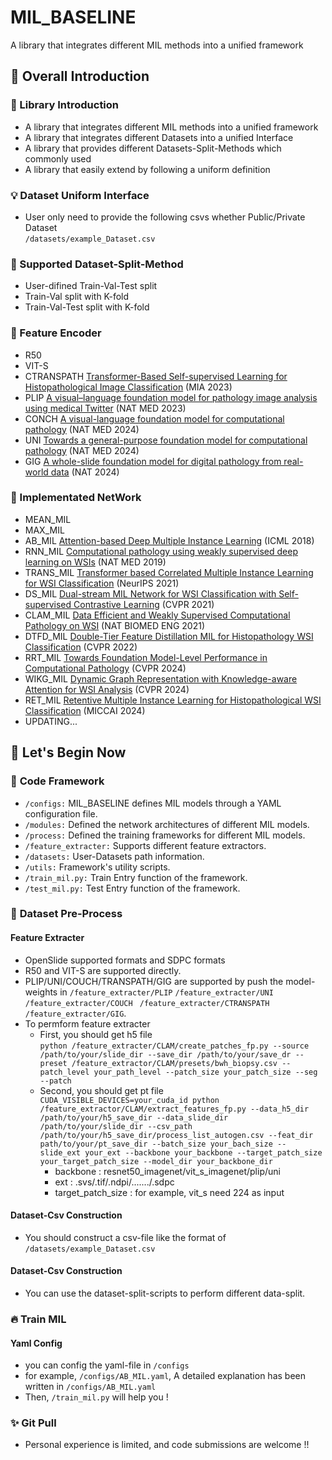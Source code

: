 # MIL_BASELINE
A library that integrates different MIL methods into a unified framework
## :memo: **Overall Introduction**
### :bookmark: Library Introduction
* A library that integrates different MIL methods into a unified framework
* A library that integrates different Datasets into a unified Interface
* A library that provides different Datasets-Split-Methods which commonly used
* A library that easily extend by following a uniform definition

### :bulb: Dataset Uniform Interface
* User only need to provide the following csvs whether Public/Private Dataset<br/>
`/datasets/example_Dataset.csv`
  
### :closed_umbrella: Supported Dataset-Split-Method
* User-difined Train-Val-Test split
* Train-Val split with K-fold
* Train-Val-Test split with K-fold

### :triangular_ruler: Feature Encoder
* R50
* VIT-S
* CTRANSPATH [Transformer-Based Self-supervised Learning for Histopathological Image Classification](https://link.springer.com/chapter/10.1007/978-3-030-87237-3_18) (MIA 2023)
* PLIP [A visual–language foundation model for pathology image analysis using medical Twitter](https://www.nature.com/articles/s41591-023-02504-3) (NAT MED 2023)
* CONCH [A visual-language foundation model for computational pathology](https://www.nature.com/articles/s41591-024-02856-4) (NAT MED 2024)
* UNI [Towards a general-purpose foundation model for computational pathology](https://www.nature.com/articles/s41591-024-02857-3) (NAT MED 2024)
* GIG [A whole-slide foundation model for digital pathology from real-world data](https://www.nature.com/articles/s41586-024-07441-w) (NAT 2024)
  
###  :gem: Implementated NetWork
* MEAN_MIL
* MAX_MIL
* AB_MIL [Attention-based Deep Multiple Instance Learning](https://arxiv.org/abs/1802.04712) (ICML 2018)
* RNN_MIL [Computational pathology using weakly supervised deep learning on WSIs](https://pubmed.ncbi.nlm.nih.gov/31308507/) (NAT MED 2019)
* TRANS_MIL [Transformer based Correlated Multiple Instance Learning for WSI Classification](https://arxiv.org/abs/2106.00908) (NeurIPS 2021)
* DS_MIL [Dual-stream MIL Network for WSI Classification with Self-supervised Contrastive Learning](https://arxiv.org/abs/2011.08939) (CVPR 2021)
* CLAM_MIL [Data Efficient and Weakly Supervised Computational Pathology on WSI](https://arxiv.org/abs/2004.09666) (NAT BIOMED ENG 2021)
* DTFD_MIL [Double-Tier Feature Distillation MIL for Histopathology WSI Classification](https://arxiv.org/abs/2203.12081) (CVPR 2022)
* RRT_MIL [Towards Foundation Model-Level Performance in Computational Pathology](https://arxiv.org/abs/2402.17228) (CVPR 2024)
* WIKG_MIL [Dynamic Graph Representation with Knowledge-aware Attention for WSI Analysis](https://arxiv.org/abs/2403.07719) (CVPR 2024)
* RET_MIL [Retentive Multiple Instance Learning for Histopathological WSI Classification](https://arxiv.org/abs/2403.10858) (MICCAI 2024)
* UPDATING...

## :orange_book: Let's Begin Now
### 🔨 **Code Framework**
- `/configs:` MIL_BASELINE defines MIL models through a YAML configuration file.
- `/modules:` Defined the network architectures of different MIL models.
- `/process:` Defined the training frameworks for different MIL models.
- `/feature_extracter:` Supports different feature extractors.
- `/datasets:` User-Datasets path information.
- `/utils:` Framework's utility scripts.
- `/train_mil.py:` Train Entry function of the framework.
- `/test_mil.py:` Test Entry function of the framework.

### 📁 **Dataset Pre-Process**
#### **Feature Extracter**
- OpenSlide supported formats and SDPC formats
- R50 and VIT-S are supported directly.
- PLIP/UNI/COUCH/TRANSPATH/GIG are supported by push the model-weights in `/feature_extracter/PLIP` `/feature_extracter/UNI` `/feature_extracter/COUCH ` `/feature_extracter/CTRANSPATH` `/feature_extracter/GIG`.
- To permform feature extracter </br>
  - First, you should get h5 file </br>
`python /feature_extracter/CLAM/create_patches_fp.py --source /path/to/your/slide_dir --save_dir /path/to/your/save_dr --preset /feature_extractor/CLAM/presets/bwh_biopsy.csv --patch_level your_path_level --patch_size your_patch_size --seg --patch` 
  - Second, you should get pt file </br>
`CUDA_VISIBLE_DEVICES=your_cuda_id python /feature_extractor/CLAM/extract_features_fp.py --data_h5_dir /path/to/your/h5_save_dir --data_slide_dir /path/to/your/slide_dir --csv_path /path/to/your/h5_save_dir/process_list_autogen.csv --feat_dir path/to/your/pt_save_dir --batch_size your_bach_size --slide_ext your_ext --backbone your_backbone --target_patch_size your_target_patch_size --model_dir your_backbone_dir` 
      - backbone : resnet50_imagenet/vit_s_imagenet/plip/uni
      - ext : .svs/.tif/.ndpi/......./.sdpc
      - target_patch_size : for example, vit_s need 224 as input

#### **Dataset-Csv Construction**
- You should construct a csv-file like the format of `/datasets/example_Dataset.csv`

#### **Dataset-Csv Construction**
- You can use the dataset-split-scripts to perform different data-split.


### :fire: **Train MIL**
#### **Yaml Config**
- you can config the yaml-file in `/configs`
- for example, `/configs/AB_MIL.yaml`, A detailed explanation has been written in  `/configs/AB_MIL.yaml`
- Then, `/train_mil.py` will help you !


### :sparkles: **Git Pull**
- Personal experience is limited, and code submissions are welcome !!

